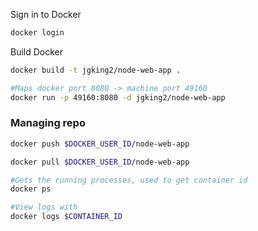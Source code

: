 Sign in to Docker

```sh
docker login
```

Build Docker

```sh
docker build -t jgking2/node-web-app .

#Maps docker port 8080 -> machine port 49160
docker run -p 49160:8080 -d jgking2/node-web-app
```

### Managing repo

```sh
docker push $DOCKER_USER_ID/node-web-app

docker pull $DOCKER_USER_ID/node-web-app

```

```sh
#Gets the running processes, used to get container id
docker ps

#View logs with
docker logs $CONTAINER_ID
```
